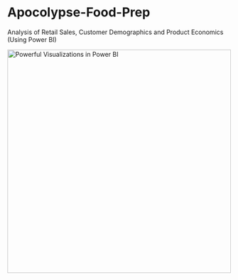 # Apocolypse-Food-Prep
Analysis of Retail Sales, Customer Demographics and Product Economics (Using Power BI)








<img width="503" alt="Powerful Visualizations in Power BI" src="https://github.com/DeepaliSukhdeve/Apocolypse-Food-Prep-/assets/145950963/c5e76171-1d89-4b60-b750-fe47ab78757a">

